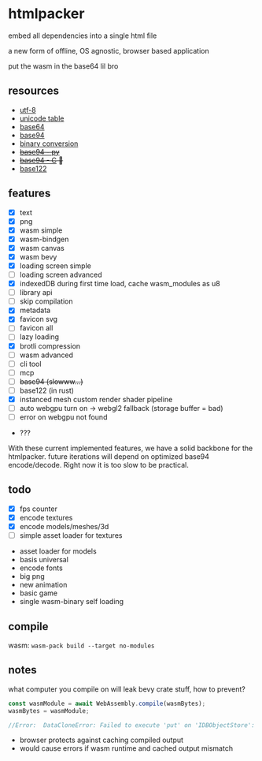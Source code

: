 # htmlpacker
embed all dependencies into a single html file

a new form of offline, OS agnostic, browser based application

put the wasm in the base64 lil bro

## resources
- [utf-8](https://en.wikipedia.org/wiki/UTF-8)
- [unicode table](https://www.utf8-chartable.de/)
- [base64](https://en.wikipedia.org/wiki/Base64)
- [base94](https://vorakl.com/articles/base94/)
- [binary conversion](https://vorakl.com/articles/stream-encoding/)
- ~~[base94 - py](https://github.com/vorakl/base94)~~
- ~~[base94 - C](https://gist.github.com/iso2022jp/4054241) 👀~~
- [base122](https://github.com/kevinAlbs/Base122)


## features
- [x] text
- [x] png
- [x] wasm simple
- [x] wasm-bindgen
- [x] wasm canvas
- [x] wasm bevy
- [x] loading screen simple
- [ ] loading screen advanced
- [x] indexedDB during first time load, cache wasm_modules as u8
- [ ] library api
- [ ] skip compilation
- [x] metadata
- [x] favicon svg
- [ ] favicon all
- [ ] lazy loading
- [x] brotli compression
- [ ] wasm advanced
- [ ] cli tool
- [ ] mcp
- [ ] ~~base94 (slowww...)~~
- [ ] base122 (in rust)
- [x] instanced mesh custom render shader pipeline
- [ ] auto webgpu turn on -> webgl2 fallback (storage buffer = bad)
- [ ] error on webgpu not found
- ???

With these current implemented features, we have a solid backbone for the htmlpacker. future iterations will depend on optimized base94 encode/decode. Right now it is too slow to be practical.

## todo
- [x] fps counter
- [x] encode textures
- [x] encode models/meshes/3d
- [ ] simple asset loader for textures
- asset loader for models
- basis universal 
- encode fonts
- big png
- new animation
- basic game
- single wasm-binary self loading

## compile
wasm: `wasm-pack build --target no-modules`

## notes
what computer you compile on will leak bevy crate stuff, how to prevent?

```js
const wasmModule = await WebAssembly.compile(wasmBytes);
wasmBytes = wasmModule;

//Error:  DataCloneError: Failed to execute 'put' on 'IDBObjectStore': A WebAssembly.Module can not be serialized for storage.
```
- browser protects against caching compiled output
- would cause errors if wasm runtime and cached output mismatch







